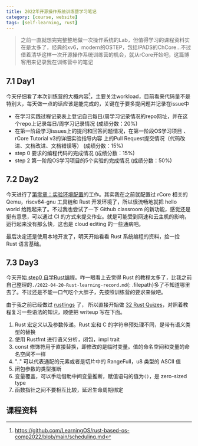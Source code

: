 ```yaml
---
title: 2022年开源操作系统训练营学习笔记
category: [course, website]
tags: [self-learning, rust]
---
```


> 之前一直就想完完整整地做一次操作系统的Lab，但值得学习的课程资料实在是太多了，经典的xv6，modern的OSTEP，包括IPADS的ChCore...不过借着清华这样一次开源操作系统训练营的机会，就从rCore开始吧，这篇博客用来记录我在训练营中的笔记

## 7.1 Day1

今天仔细看了本次训练营的大概内容[^schedule]，主要关注workload，目前看来代码量不是特别大，每天做一点的话应该是能完成的，关键在于要多提问题并记录在issue中

- 在学习实践过程记录表上登记自己每日/周学习记录情况的repo网址，并在这个repo上记录每日/周学习记录情况 (成绩分数：20%)
- 在第一阶段学习issues上的提问和回答问题情况，在第一阶段OS学习项目 、 rCore Tutorial v3的详细实验指导内容 上的Pull Request提交情况（代码改进、文档改进、文档错误等） (成绩分数：15%)
- step 0 要求的编程代码的完成情况 (成绩分数：15%)
- step 2 第一阶段OS学习项目的5个实验的完成情况 (成绩分数：50%)

## 7.2 Day2

今天进行了[第零章：实验环境配置](https://learningos.github.io/rust-based-os-comp2022/0setup-devel-env.html)的工作。其实我在之前就配置过 rCore 相关的 Qemu，riscv64-gnu 工具链和 Rust 开发环境了，所以很流畅地就把 hello world 给跑起来了。不过我也尝试了一下 Github classroom 的新功能，感觉还是挺有意思，可以通过 CI 的方式来提交作业。就是可能受到网速和云主机的影响，运行起来没有那么快，这也是 cloud editing 的一些通病吧。

最后决定还是使用本地开发了，明天开始看看 Rust 系统编程的资料，捡一捡 Rust 语言基础。

## 7.3 Day3

今天开始[ step0 自学Rust编程](https://github.com/rcore-os/rCore/wiki/study-resource-of-system-programming-in-RUST)。咋一眼看上去觉得 Rust 的教程太多了，比我之前自己整理的`./2022-04-20-Rust-learning-record.md`{: .filepath}多了不知道哪里去了。不过还是不能一口气吃个大胖子，先按照训练营的要求来做吧。

由于我之前已经做过 [rustlings](https://github.com/cascades-sjtu/rustlings) 了， 所以直接开始做 [32 Rust Quizes](https://dtolnay.github.io/rust-quiz/1)，对照着教程复习一些语法的知识，顺便把 writeup 写在下面。

1. Rust 宏定义以及参数传递。Rust 宏和 C 的字符串预处理不同，是带有语义类型的替换
2. 使用 Rustfmt 进行语义分析，闭包，impl trait
3. const 修饰符用于直接替换，即修改的是临时变量。值的命名空间和变量的命名空间不一样
4. ".." 可以代表通配的元素或者是切片中的 RangeFull，u8 类型的 ASCII 值
5. 闭包参数的类型推断
6. 变量覆盖，可以手动借助中间变量推断，赋值语句的值为`()`，是 zero-sized type
11. 函数指针之间不要相互比较，延迟生命周期绑定

## 课程资料

[^schedule]: https://github.com/LearningOS/rust-based-os-comp2022/blob/main/scheduling.md